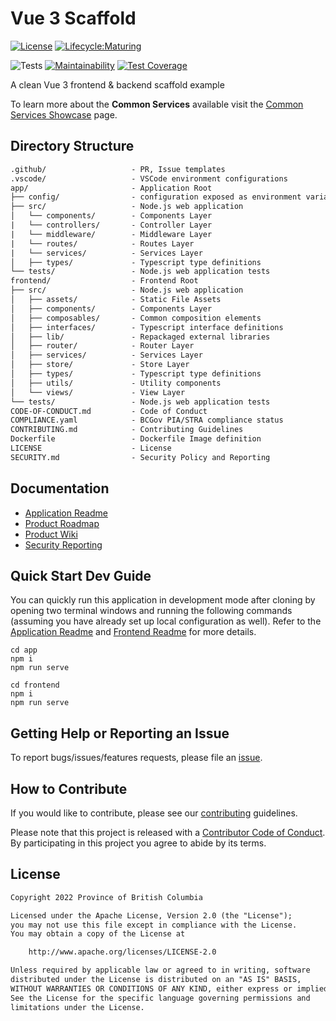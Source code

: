 # Vue 3 Scaffold

[![License](https://img.shields.io/badge/License-Apache%202.0-blue.svg)](LICENSE)
[![Lifecycle:Maturing](https://img.shields.io/badge/Lifecycle-Maturing-007EC6)](https://github.com/bcgov/repomountie/blob/master/doc/lifecycle-badges.md)

![Tests](https://github.com/bcgov/vue3-scaffold/workflows/Tests/badge.svg)
[![Maintainability](https://api.codeclimate.com/v1/badges/bfaf1cdb7fe730c10840/maintainability)](https://codeclimate.com/github/bcgov/vue3-scaffold/maintainability)
[![Test Coverage](https://api.codeclimate.com/v1/badges/bfaf1cdb7fe730c10840/test_coverage)](https://codeclimate.com/github/bcgov/vue3-scaffold/test_coverage)

A clean Vue 3 frontend & backend scaffold example

To learn more about the **Common Services** available visit the [Common Services Showcase](https://bcgov.github.io/common-service-showcase/) page.

## Directory Structure

```txt
.github/                   - PR, Issue templates
.vscode/                   - VSCode environment configurations
app/                       - Application Root
├── config/                - configuration exposed as environment variables
├── src/                   - Node.js web application
│   └── components/        - Components Layer
|   └── controllers/       - Controller Layer
|   └── middleware/        - Middleware Layer
|   └── routes/            - Routes Layer
|   └── services/          - Services Layer
│   ├── types/             - Typescript type definitions
└── tests/                 - Node.js web application tests
frontend/                  - Frontend Root
├── src/                   - Node.js web application
│   ├── assets/            - Static File Assets
│   ├── components/        - Components Layer
│   ├── composables/       - Common composition elements
│   ├── interfaces/        - Typescript interface definitions
│   ├── lib/               - Repackaged external libraries
│   ├── router/            - Router Layer
│   ├── services/          - Services Layer
│   ├── store/             - Store Layer
│   ├── types/             - Typescript type definitions
│   ├── utils/             - Utility components
│   └── views/             - View Layer
└── tests/                 - Node.js web application tests
CODE-OF-CONDUCT.md         - Code of Conduct
COMPLIANCE.yaml            - BCGov PIA/STRA compliance status
CONTRIBUTING.md            - Contributing Guidelines
Dockerfile                 - Dockerfile Image definition
LICENSE                    - License
SECURITY.md                - Security Policy and Reporting
```

## Documentation

- [Application Readme](frontend/README.md)
- [Product Roadmap](https://github.com/bcgov/vue3-scaffold/wiki/Product-Roadmap)
- [Product Wiki](https://github.com/bcgov/vue3-scaffold/wiki)
- [Security Reporting](SECURITY.md)

## Quick Start Dev Guide

You can quickly run this application in development mode after cloning by opening two terminal windows and running the following commands (assuming you have already set up local configuration as well). Refer to the [Application Readme](app/README.md) and [Frontend Readme](app/frontend/README.md) for more details.

```
cd app
npm i
npm run serve
```

```
cd frontend
npm i
npm run serve
```

## Getting Help or Reporting an Issue

To report bugs/issues/features requests, please file an [issue](https://github.com/bcgov/vue3-scaffold/issues).

## How to Contribute

If you would like to contribute, please see our [contributing](CONTRIBUTING.md) guidelines.

Please note that this project is released with a [Contributor Code of Conduct](CODE-OF-CONDUCT.md). By participating in this project you agree to abide by its terms.

## License

```txt
Copyright 2022 Province of British Columbia

Licensed under the Apache License, Version 2.0 (the "License");
you may not use this file except in compliance with the License.
You may obtain a copy of the License at

    http://www.apache.org/licenses/LICENSE-2.0

Unless required by applicable law or agreed to in writing, software
distributed under the License is distributed on an "AS IS" BASIS,
WITHOUT WARRANTIES OR CONDITIONS OF ANY KIND, either express or implied.
See the License for the specific language governing permissions and
limitations under the License.
```
